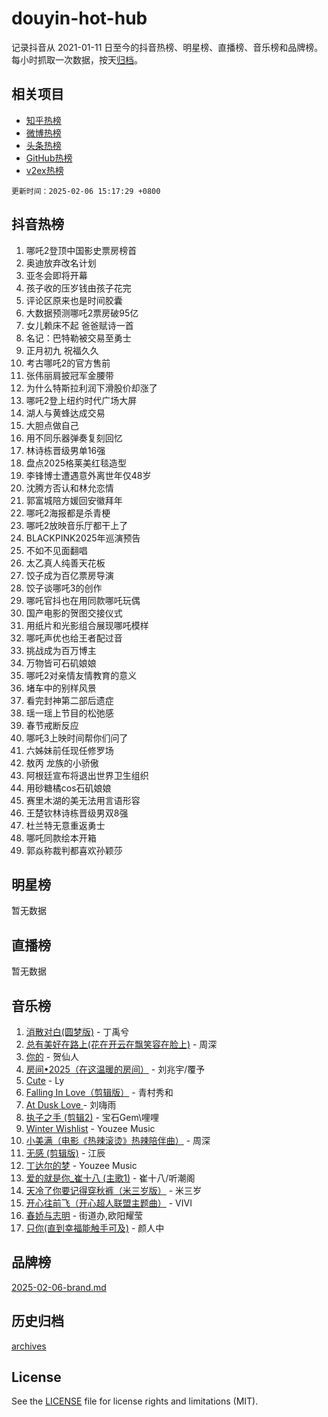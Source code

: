 # douyin-hot-hub

记录抖音从 2021-01-11 日至今的抖音热榜、明星榜、直播榜、音乐榜和品牌榜。每小时抓取一次数据，按天[归档](archives)。

## 相关项目

- [知乎热榜](https://github.com/lonnyzhang423/zhihu-hot-hub)
- [微博热榜](https://github.com/lonnyzhang423/weibo-hot-hub)
- [头条热榜](https://github.com/lonnyzhang423/toutiao-hot-hub)
- [GitHub热榜](https://github.com/lonnyzhang423/github-hot-hub)
- [v2ex热榜](https://github.com/lonnyzhang423/v2ex-hot-hub)


`更新时间：2025-02-06 15:17:29 +0800`

## 抖音热榜

1. 哪吒2登顶中国影史票房榜首
1. 奥迪放弃改名计划
1. 亚冬会即将开幕
1. 孩子收的压岁钱由孩子花完
1. 评论区原来也是时间胶囊
1. 大数据预测哪吒2票房破95亿
1. 女儿赖床不起 爸爸赋诗一首
1. 名记：巴特勒被交易至勇士
1. 正月初九 祝福久久
1. 考古哪吒2的官方售前
1. 张伟丽肩披冠军金腰带
1. 为什么特斯拉利润下滑股价却涨了
1. 哪吒2登上纽约时代广场大屏
1. 湖人与黄蜂达成交易
1. 大胆点做自己
1. 用不同乐器弹奏复刻回忆
1. 林诗栋晋级男单16强
1. 盘点2025格莱美红毯造型
1. 李锋博士遭遇意外离世年仅48岁
1. 沈腾方否认和林允恋情
1. 郭富城陪方媛回安徽拜年
1. 哪吒2海报都是杀青梗
1. 哪吒2放映音乐厅都干上了
1. BLACKPINK2025年巡演预告
1. 不如不见面翻唱
1. 太乙真人纯善天花板
1. 饺子成为百亿票房导演
1. 饺子谈哪吒3的创作
1. 哪吒官抖也在用同款哪吒玩偶
1. 国产电影的贺图交接仪式
1. 用纸片和光影组合展现哪吒模样
1. 哪吒声优也给王者配过音
1. 挑战成为百万博主
1. 万物皆可石矶娘娘
1. 哪吒2对亲情友情教育的意义
1. 堵车中的别样风景
1. 看完封神第二部后遗症
1. 瑶一瑶上节目的松弛感
1. 春节戒断反应
1. 哪吒3上映时间帮你们问了
1. 六姊妹前任现任修罗场
1. 敖丙 龙族的小骄傲
1. 阿根廷宣布将退出世界卫生组织
1. 用砂糖橘cos石矶娘娘
1. 赛里木湖的美无法用言语形容
1. 王楚钦林诗栋晋级男双8强
1. 杜兰特无意重返勇士
1. 哪吒同款绘本开箱
1. 郭焱称裁判都喜欢孙颖莎

## 明星榜

暂无数据

## 直播榜

暂无数据

## 音乐榜

1. [消散对白(圆梦版)](https://sf5-hl-cdn-tos.douyinstatic.com/obj/tos-cn-ve-2774/og4jB5I5IizzoZVAAAzWgBMAsMDWoArfwBOiFs) - 丁禹兮
1. [总有美好在路上(花在开云在飘笑容在脸上)](https://sf5-hl-cdn-tos.douyinstatic.com/obj/tos-cn-ve-2774/oU5u7NwtfBIvaNhoQBszOvAlRiAoiWAVVyBMq4) - 周深
1. [你的](https://sf5-hl-cdn-tos.douyinstatic.com/obj/tos-cn-ve-2774/oYuIeKf42jB7sEV6B2upMdpYAgfrQWj0FeRegh) - 贺仙人
1. [房间•2025（在这温暖的房间）](https://sf5-hl-cdn-tos.douyinstatic.com/obj/tos-cn-ve-2774/oMzJcnT8BgIetASeBfwfEeBQVNfACiCifhfZP7g) - 刘兆宇/覆予
1. [Cute](https://sf5-hl-cdn-tos.douyinstatic.com/obj/tos-cn-ve-2774/o4IbIzHWKAAB4wsS5qMBRiiAlEBGTpQRNfFvuo) - Ly
1. [Falling In Love（剪辑版）](https://sf5-hl-cdn-tos.douyinstatic.com/obj/tos-cn-ve-2774/o8ajpA8zzgBPahbBIO8AcKGBLJezFCRd1wfP9f) - 青村秀和
1. [ At Dusk  Love ](https://sf5-hl-cdn-tos.douyinstatic.com/obj/tos-cn-ve-2774/o8CrpCf5CaYgI4ZrtQgMQAFEfuGqNnRSDQAPBc) - 刘嗨雨
1. [执子之手 (剪辑2)](https://sf5-hl-cdn-tos.douyinstatic.com/obj/tos-cn-ve-2774/oUoZLQjCc31XzqsBnBQUNgeKtYPBcgbFDwtfcu) - 宝石Gem\哩哩
1. [Winter Wishlist](https://sf5-hl-cdn-tos.douyinstatic.com/obj/tos-cn-ve-2774/oIIgUOeamCFCVAzxN6MFRLIBlLGpUqQxeeHrLE) - Youzee Music
1. [小美满（电影《热辣滚烫》热辣陪伴曲）](https://sf5-hl-cdn-tos.douyinstatic.com/obj/tos-cn-ve-2774/o0GAn2lSgfZIDUgtevCGDQYnFg4CwnrBaxbTZL) - 周深
1. [无感 (剪辑版)](https://sf5-hl-cdn-tos.douyinstatic.com/obj/tos-cn-ve-2774/o0eIsUzJBDlQaQFC5OFlgbMEZC1TFYBftOBn6p) - 江辰
1. [丁达尔的梦](https://sf5-hl-cdn-tos.douyinstatic.com/obj/tos-cn-ve-2774/oMU3WirUZBVQkAC9ccG5P2IQirziZM2RTInUY) - Youzee Music
1. [爱的就是你_崔十八 (主歌1)](https://sf5-hl-cdn-tos.douyinstatic.com/obj/tos-cn-ve-2774/oI5BO5DhFZ6UTcNCnZaOCBLtZ7WIMQGfgnXf5E) - 崔十八/听潮阁
1. [天冷了你要记得穿秋裤（米三岁版）](https://sf5-hl-cdn-tos.douyinstatic.com/obj/tos-cn-ve-2774/oQlIwVIDWiZ6BQilAorS7MA0AgCkQDvcZAdm1) - 米三岁
1. [开心往前飞（开心超人联盟主题曲）](https://sf5-hl-cdn-tos.douyinstatic.com/obj/tos-cn-ve-2774/9d8fb7c82cf1421fb93a9fe925275e0a) - VIVI
1. [春娇与志明](https://sf5-hl-cdn-tos.douyinstatic.com/obj/tos-cn-ve-2774/e530d8fceb7044b39707d7f9ff54add1) - 街道办,欧阳耀莹
1. [只你(直到幸福能触手可及)](https://sf5-hl-cdn-tos.douyinstatic.com/obj/tos-cn-ve-2774/o0lBkRDzFTeaVSUz3ZZSCBVtZ5DIMQGfgmEAuE) - 颜人中

## 品牌榜

[2025-02-06-brand.md](archives/2025-02-06-brand.md)

## 历史归档

[archives](archives)

## License

See the [LICENSE](LICENSE) file for license rights and limitations (MIT).
